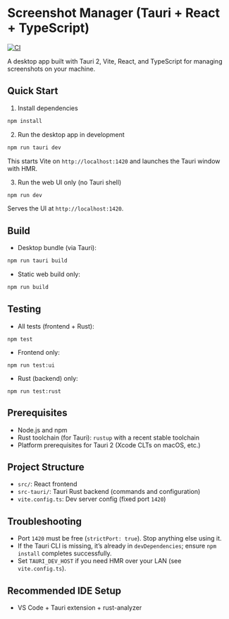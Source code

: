 # Screenshot Manager (Tauri + React + TypeScript)

[![CI](https://github.com/jtatum/ssmanager/actions/workflows/ci.yml/badge.svg)](https://github.com/jtatum/ssmanager/actions/workflows/ci.yml)

A desktop app built with Tauri 2, Vite, React, and TypeScript for managing screenshots on your machine.

## Quick Start

1) Install dependencies

```bash
npm install
```

2) Run the desktop app in development

```bash
npm run tauri dev
```

This starts Vite on `http://localhost:1420` and launches the Tauri window with HMR.

3) Run the web UI only (no Tauri shell)

```bash
npm run dev
```

Serves the UI at `http://localhost:1420`.

## Build

- Desktop bundle (via Tauri):

```bash
npm run tauri build
```

- Static web build only:

```bash
npm run build
```

## Testing

- All tests (frontend + Rust):

```
npm test
```

- Frontend only:

```
npm run test:ui
```

- Rust (backend) only:

```
npm run test:rust
```

## Prerequisites

- Node.js and npm
- Rust toolchain (for Tauri): `rustup` with a recent stable toolchain
- Platform prerequisites for Tauri 2 (Xcode CLTs on macOS, etc.)

## Project Structure

- `src/`: React frontend
- `src-tauri/`: Tauri Rust backend (commands and configuration)
- `vite.config.ts`: Dev server config (fixed port `1420`)

## Troubleshooting

- Port `1420` must be free (`strictPort: true`). Stop anything else using it.
- If the Tauri CLI is missing, it’s already in `devDependencies`; ensure `npm install` completes successfully.
- Set `TAURI_DEV_HOST` if you need HMR over your LAN (see `vite.config.ts`).

## Recommended IDE Setup

- VS Code + Tauri extension + rust-analyzer
